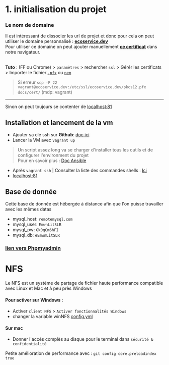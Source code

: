 # 1. initialisation du projet

### Le nom de domaine
Il est intéressant de dissocier les url de projet et donc pour cela on peut utiliser le domaine personnalisé :
[**ecoservice.dev**](https://ecoservice.dev) <br>
Pour utiliser ce domaine on peut ajouter manuellement [**ce certificat**](full_certificat.pfx) dans notre navigateur.<br><br>

**Tuto** : (FF ou Chrome) > `paramètres` > rechercher `ssl` > Gérér les certificats > Importer le fichier [`.pfx`](cert/full.pfx) ou [`pem`](cert/certificat.pem)

> Si erreur `scp -P 22 vagrant@ecoservice.dev:/etc/ssl/ecoservice.dev/pkcs12.pfx docs/cert/` (mdp: vagrant)
---
Sinon on peut toujours se contenter de [localhost:81](http://localhost:81)

## Installation et lancement de la vm

- Ajouter sa clé ssh sur **Github**: [doc ici](https://help.github.com/en/github/authenticating-to-github/generating-a-new-ssh-key-and-adding-it-to-the-ssh-agent#generating-a-new-ssh-key)
- Lancer la VM avec `vagrant up`

> Un script assez long va se charger d'installer tous les outils et de configurer l'environment du projet<br>
> Pour en savoir plus : [Doc Ansible](https://docs.ansible.com/)

- Après `vagrant ssh` | Consulter la liste des commandes shells : [Ici](5Tips)
- [localhost:81](http://localhost:81)

## Base de donnée
Cette base de donnée est hébergée à distance afin que l'on puisse travailler avec les mêmes datas

- mysql_host: `remotemysql.com`
- mysql_user: `EmwnLitSLR`
- mysql_pw: `Gk0qCm6hFI`
- mysql_db: `eEmwnLitSLR`
### [**lien vers Phpmyadmin**](https://remotemysql.com/phpmyadmin/index.php) 

# NFS
Le NFS est un système de partage de fichier haute performance compatible avec Linux et Mac et à peu près Windows<br>

#### Pour activer sur Windows :
- Activer `client NFS` > `Activer fonctionnalités Windows`
- changer la variable winNFS [config.yml](../config.yaml)

#### Sur mac
- Donner l'accès complès au disque pour le terminal dans `sécurité & confidentialité`

Petite amélioration de performance avec : `git config core.preloadindex true`